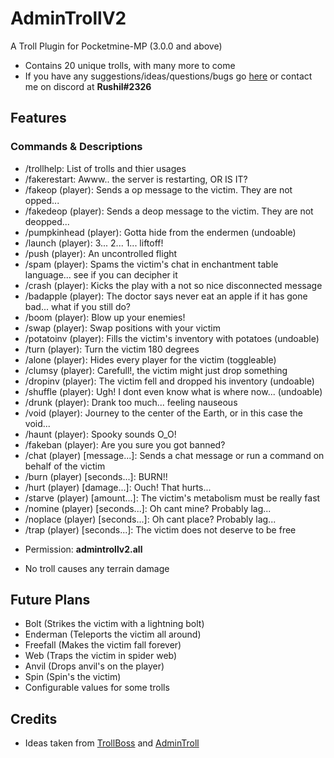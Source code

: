 # AdminTrollV2
A Troll Plugin for Pocketmine-MP (3.0.0 and above)

- Contains 20 unique trolls, with many more to come
- If you have any suggestions/ideas/questions/bugs go [here](https://github.com/Rushil13579/AdminTrollV2/issues) or contact me on discord at **Rushil#2326**

## Features

### Commands & Descriptions
* /trollhelp: List of trolls and thier usages
* /fakerestart: Awww.. the server is restarting, OR IS IT?
* /fakeop (player): Sends a op message to the victim. They are not opped...
* /fakedeop (player): Sends a deop message to the victim. They are not deopped...
* /pumpkinhead (player): Gotta hide from the endermen (undoable)
* /launch (player): 3... 2... 1... liftoff!
* /push (player): An uncontrolled flight
* /spam (player): Spams the victim's chat in enchantment table language... see if you can decipher it
* /crash (player): Kicks the play with a not so nice disconnected message
* /badapple (player): The doctor says never eat an apple if it has gone bad... what if you still do?
* /boom (player): Blow up your enemies!
* /swap (player): Swap positions with your victim
* /potatoinv (player): Fills the victim's inventory with potatoes (undoable)
* /turn (player): Turn the victim 180 degrees
* /alone (player): Hides every player for the victim (toggleable)
* /clumsy (player): Carefull!, the victim might just drop something
* /dropinv (player): The victim fell and dropped his inventory (undoable)
* /shuffle (player): Ugh! I dont even know what is where now... (undoable)
* /drunk (player): Drank too much... feeling nauseous
* /void (player): Journey to the center of the Earth, or in this case the void...
* /haunt (player): Spooky sounds O_O!
* /fakeban (player): Are you sure you got banned?
* /chat (player) [message...]: Sends a chat message or run a command on behalf of the victim
* /burn (player) [seconds...]: BURN!!
* /hurt (player) [damage...]: Ouch! That hurts...
* /starve (player) [amount...]: The victim's metabolism must be really fast
* /nomine (player) [seconds...]: Oh cant mine? Probably lag...
* /noplace (player) [seconds...]: Oh cant place? Probably lag...
* /trap (player) [seconds...]: The victim does not deserve to be free

- Permission: **admintrollv2.all**

- No troll causes any terrain damage

## Future Plans
- Bolt (Strikes the victim with a lightning bolt)
- Enderman (Teleports the victim all around)
- Freefall (Makes the victim fall forever)
- Web (Traps the victim in spider web)
- Anvil (Drops anvil's on the player)
- Spin (Spin's the victim)
- Configurable values for some trolls

## Credits

- Ideas taken from [TrollBoss](https://www.spigotmc.org/resources/trollboss.47423/) and [AdminTroll](https://poggit.pmmp.io/p/admintroll)

